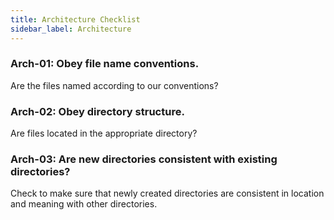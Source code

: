 ```yaml
---
title: Architecture Checklist
sidebar_label: Architecture
---
```


### Arch-01: Obey file name conventions.

Are the files named according to our conventions?

### Arch-02: Obey directory structure.

Are files located in the appropriate directory?

### Arch-03: Are new directories consistent with existing directories?

Check to make sure that newly created directories are consistent in location and meaning with other directories.
